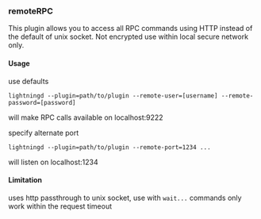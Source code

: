 ### remoteRPC

This plugin allows you to access all RPC commands using HTTP instead of the default of unix socket.  Not encrypted use within local secure network only.

#### Usage

use defaults

`lightningd --plugin=path/to/plugin --remote-user=[username] --remote-password=[password]` 

will make RPC calls available on localhost:9222

specify alternate port

`lightningd --plugin=path/to/plugin --remote-port=1234 ...`

will listen on localhost:1234

#### Limitation

uses http passthrough to unix socket, use with `wait...` commands only work within the request timeout
